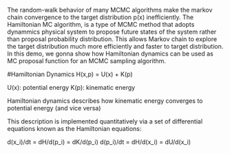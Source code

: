 The random-walk behavior of many MCMC algorithms make the markov chain convergence to the target distribution p(x) inefficiently. 
The Hamiltonian MC algorithm, is a type of MCMC method that adopts dynammics physical system to propose future states of the system rather than
proposal probability distribution. This allows Markov chain to explore the target distribution much more efficiently and faster to target distribution.
In this demo, we gonna show how Hamiltonian dynamics can be used as MC proposal function for an MCMC sampling algorithm.

#Hamiltonian Dynamics
H(x,p) = U(x) + K(p)

U(x): potential energy
K(p): kinematic energy

Hamiltonian dynamics describes how kinematic energy converges to potential energy (and vice versa)

 This description is implemented quantitatively via a set of differential equations known as the Hamiltonian equations:

d(x_i)/dt = dH/d(p_i) = dK/d(p_i)
d(p_i)/dt = dH/d(x_i) = dU/d(x_i)

